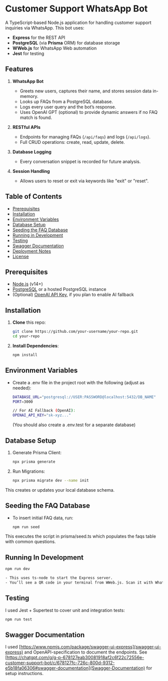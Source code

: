 # Customer Support WhatsApp Bot

A TypeScript-based Node.js application for handling customer support inquiries via WhatsApp. This bot uses:
- **Express** for the REST API
- **PostgreSQL** (via **Prisma** ORM) for database storage
- **WWeb.js** for WhatsApp Web automation
- **Jest** for testing

## Features

1. **WhatsApp Bot**
   - Greets new users, captures their name, and stores session data in-memory.
   - Looks up FAQs from a PostgreSQL database.
   - Logs every user query and the bot’s response.
   - Uses OpenAI GPT (optional) to provide dynamic answers if no FAQ match is found.

2. **RESTful APIs**
   - Endpoints for managing FAQs (`/api/faqs`) and logs (`/api/logs`).
   - Full CRUD operations: create, read, update, delete.

3. **Database Logging**
   - Every conversation snippet is recorded for future analysis.

4. **Session Handling**
   - Allows users to reset or exit via keywords like "exit" or "reset".

## Table of Contents

- [Prerequisites](#prerequisites)
- [Installation](#installation)
- [Environment Variables](#environment-variables)
- [Database Setup](#database-setup)
- [Seeding the FAQ Database](#seeding-the-faq-database)
- [Running in Development](#running-in-development)
- [Testing](#testing)
- [Swagger Documentation](#swagger-documentation)
- [Deployment Notes](#deployment-notes)
- [License](#license)

## Prerequisites

- [Node.js](https://nodejs.org/en/) (v14+)
- [PostgreSQL](https://www.postgresql.org/) or a hosted PostgreSQL instance
- (Optional) [OpenAI API Key](https://platform.openai.com/account/api-keys), if you plan to enable AI fallback

## Installation

1. **Clone** this repo:
   ```bash
   git clone https://github.com/your-username/your-repo.git
   cd your-repo
   ```

2. **Install Dependencies**:
    ```bash
    npm install
    ```

## Environment Variables

- Create a .env file in the project root with the following (adjust as needed):
  ```bash
  DATABASE_URL="postgresql://USER:PASSWORD@localhost:5432/DB_NAME"
  PORT=3000

  // For AI Fallback (OpenAI):
  OPENAI_API_KEY="sk-xyz..."
  ```

  (You should also create a .env.test for a separate database)

## Database Setup

1. Generate Prisma Client:
   ```bash
   npx prisma generate
   ```

2. Run Migrations:
   ```bash
   npx prisma migrate dev --name init
   ```
This creates or updates your local database schema.

## Seeding the FAQ Database
- To insert initial FAQ data, run:
  ```bash
  npm run seed
  ```

This executes the script in prisma/seed.ts which populates the faqs table with common questions.

## Running In Development
   ```bash
   npm run dev

- This uses ts-node to start the Express server.
- You’ll see a QR code in your terminal from WWeb.js. Scan it with WhatsApp → Linked Devices to connect the bot
```


## Testing
I used Jest + Supertest to cover unit and integration tests:
```bash
npm run test
```

## Swagger Documentation
I used [https://www.npmjs.com/package/swagger-ui-express](swagger-ui-express) and OpenAPI-specification to document the endpoints. See [https://chatgpt.com/g/g-p-678127eab30081918af2c6f22c72556e-customer-support-bot/c/678127fc-726c-800d-9312-e5b18fa06306#swagger-documentation](Swagger-Documentation) for setup instructions.

